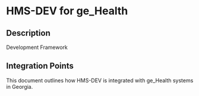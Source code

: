# HMS-DEV for ge_Health

## Description

Development Framework

## Integration Points

This document outlines how HMS-DEV is integrated with ge_Health systems in Georgia.
